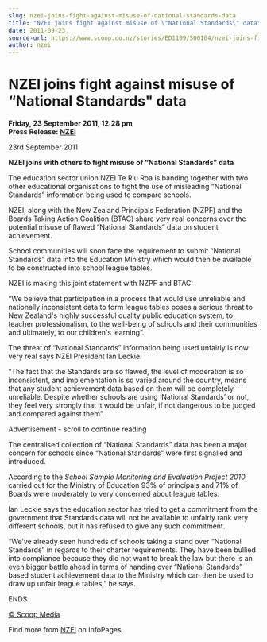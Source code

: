 ```yaml
---
slug: nzei-joins-fight-against-misuse-of-national-standards-data
title: "NZEI joins fight against misuse of \"National Standards\" data"
date: 2011-09-23
source-url: https://www.scoop.co.nz/stories/ED1109/S00104/nzei-joins-fight-against-misuse-of-national-standards-data.htm
author: nzei
---
```

NZEI joins fight against misuse of “National Standards" data
============================================================

**Friday, 23 September 2011, 12:28 pm**  
**Press Release: [NZEI](https://info.scoop.co.nz/NZEI)**

23rd September 2011

**NZEI joins with others to fight misuse of “National Standards” data**

The education sector union NZEI Te Riu Roa is banding together with two other educational organisations to fight the use of misleading “National Standards” information being used to compare schools.

NZEI, along with the New Zealand Principals Federation (NZPF) and the Boards Taking Action Coalition (BTAC) share very real concerns over the potential misuse of flawed “National Standards” data on student achievement.

School communities will soon face the requirement to submit “National Standards” data into the Education Ministry which would then be available to be constructed into school league tables.

NZEI is making this joint statement with NZPF and BTAC:

“We believe that participation in a process that would use unreliable and nationally inconsistent data to form league tables poses a serious threat to New Zealand's highly successful quality public education system, to teacher professionalism, to the well-being of schools and their communities and ultimately, to our children's learning”.

The threat of “National Standards” information being used unfairly is now very real says NZEI President Ian Leckie.

“The fact that the Standards are so flawed, the level of moderation is so inconsistent, and implementation is so varied around the country, means that any student achievement data based on them will be completely unreliable. Despite whether schools are using ‘National Standards’ or not, they feel very strongly that it would be unfair, if not dangerous to be judged and compared against them”.

Advertisement - scroll to continue reading





The centralised collection of “National Standards” data has been a major concern for schools since “National Standards” were first signalled and introduced.

According to the _School Sample Monitoring and Evaluation Project 2010_ carried out for the Ministry of Education 93% of principals and 71% of Boards were moderately to very concerned about league tables.

Ian Leckie says the education sector has tried to get a commitment from the government that Standards data will not be available to unfairly rank very different schools, but it has refused to give any such commitment.

“We’ve already seen hundreds of schools taking a stand over “National Standards” in regards to their charter requirements. They have been bullied into compliance because they did not want to break the law but there is an even bigger battle ahead in terms of handing over “National Standards” based student achievement data to the Ministry which can then be used to draw up unfair league tables,” he says.

ENDS

[© Scoop Media](http://www.scoop.co.nz/about/terms.html)

Find more from [NZEI](https://info.scoop.co.nz/NZEI) on InfoPages.